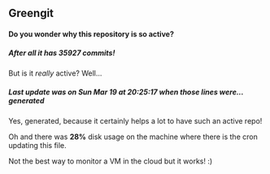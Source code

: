 ## Greengit

#### Do you wonder why this repository is so active?

##### After all it has 35927 commits!

But is it *really* active? Well...

##### Last update was on Sun Mar 19 at 20:25:17 when those lines were... generated

Yes, generated, because it certainly helps a lot to have such an active repo!

Oh and there was **28%** disk usage on the machine
where there is the cron updating this file.

Not the best way to monitor a VM in the cloud but it works! :)
